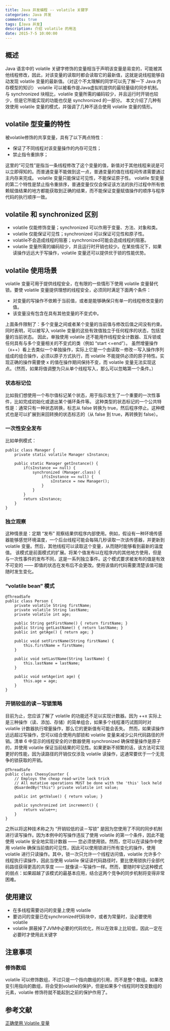 ```yaml
---
title: Java 并发编程 -- volatile 关键字
categories: Java 并发
comments: true
tags: [Java 并发]
description: 介绍 volatile 的用法
date: 2015-7-5 10:00:00
---
```


## 概述

Java 语言中的 volatile 关键字修饰的变量相当于声明该变量是易变的，可能被其他线程修改，因此，对该变量的读取时都会读取它的最新值，这就是说线程能够自动发现 volatile 变量的最新值。（对这个不太理解的同学可以先了解一下 Java 内存模型的知识）
volatile 可以被看作是Java虚拟机提供的最轻量级的同步机制。与 synchronized 块相比，volatile 变量所需的编码较少，并且运行时开销也较少，但是它所能实现的功能也仅是 synchronized 的一部分。
本文介绍了几种有效使用 volatile 变量的模式，并强调了几种不适合使用 volatile 变量的情形。

## volatile 型变量的特性

被volatile修饰的共享变量，具有了以下两点特性：

 - 保证了不同线程对该变量操作的内存可见性；
 - 禁止指令重排序；

这里的“可见性”是指当一条线程修改了这个变量的值，新值对于其他线程来说是可以立即得知的。而普通变量不能做到这一点，普通变量的值在线程间传递需要通过主内存来完成。
volatile 变量只能保证可见性，不能保证原子性。
volatile 型变量的第二个特性是禁止指令重排序，普通变量仅仅会保证该方法的执行过程中所有依赖赋值结果的地方都能获取到正确的结果，而不能保证变量赋值操作的顺序与程序代码的执行顺序一致。

## volatile 和 synchronized 区别

 - volatile 仅能修饰变量；synchronized 可以作用于变量、方法、对象和类。
 - volatile 仅能保证可见性；synchronized 可以保证可见性和原子性。
 - volatile不会造成线程的阻塞；synchronized可能会造成线程的阻塞。
 - volatile 变量所需的编码较少，并且运行时开销也较少。在某些情况下，如果读操作远远大于写操作，volatile 变量还可以提供优于锁的性能优势。 

## volatile 使用场景

volatile 变量可用于提供线程安全，在有限的一些情形下使用 volatile 变量替代锁。要使 volatile 变量提供理想的线程安全，必须同时满足下面两个条件：

 - 对变量的写操作不依赖于当前值，或者是能够确保只有单一的线程修改变量的值。
 - 该变量没有包含在具有其他变量的不变式中。

上面条件限制了：多个变量之间或者某个变量的当前值与修改后值之间没有约束。同时表明，可以被写入 volatile 变量的这些有效值独立于任何程序的状态，包括变量的当前状态。
因此，单独使用 volatile 还不能用作线程安全计数器、互斥锁或任何具有与多个变量相关的不变式的类（例如 “start <=end”）。 
虽然增量操作（x++）看上去类似一个单独操作，实际上它是一个由读取－修改－写入操作序列组成的组合操作，必须以原子方式执行，而 volatile 不能提供必须的原子特性。实现正确的操作需要使 x 的值在操作期间保持不变，而 volatile 变量无法实现这点。（然而，如果将值调整为只从单个线程写入，那么可以忽略第一个条件。） 

### 状态标记位

比如我们想使用一个布尔值标记某个状态，用于指示发生了一个重要的一次性事件，比如完成初始化或退出某个循环条件等。 
这种类型的状态标记的一个公共特性是：通常只有一种状态转换，标志从 false 转换为 true，然后程序停止。这种模式也是可以扩展到来回转换的状态标志的（从 false 到 true，再转换到 false）。


### 一次性安全发布

比如单例模式：

```
public class Manager {
    private static volatile Manager sInstance;

    public static Manager getInstance() {
        if(sInstance == null) {
            synchronized (Manager.class) {
                if(sInstance == null) {
                    sInstance = new Manager();
                }
            }
        }
        return sInstance;
    }
}
```

### 独立观察

这种情景是：定期 “发布” 观察结果供程序内部使用。例如，假设有一种环境传感器能够感觉环境温度，一个后台线程可能会每隔几秒读取一次该传感器，并更新到 volatile 变量。然后，其他线程可以读取这个变量，从而随时能够看到最新的温度值。
该模式是前面模式的扩展。将某个值发布以在程序内的其他地方使用，但是与一次性事件的发布不同，这是一系列独立事件。这个模式要求被发布的值是有效不可变的 —— 即值的状态在发布后不会更改。使用该值的代码需要清楚该值可能随时发生变化。

### “volatile bean” 模式

```
@ThreadSafe
public class Person {
    private volatile String firstName;
    private volatile String lastName;
    private volatile int age;
 
    public String getFirstName() { return firstName; }
    public String getLastName() { return lastName; }
    public int getAge() { return age; }
 
    public void setFirstName(String firstName) { 
        this.firstName = firstName;
    }
 
    public void setLastName(String lastName) { 
        this.lastName = lastName;
    }
 
    public void setAge(int age) { 
        this.age = age;
    }
}
```

### 开销较低的读－写锁策略

 目前为止，您应该了解了 volatile 的功能还不足以实现计数器。因为 ++x 实际上是三种操作（读、添加、存储）的简单组合，如果多个线程凑巧试图同时对 volatile 计数器执行增量操作，那么它的更新值有可能会丢失。
然而，如果读操作远远超过写操作，您可以结合使用内部锁和 volatile 变量来减少公共代码路径的开销。清单 6 中显示的线程安全的计数器使用 synchronized 确保增量操作是原子的，并使用 volatile 保证当前结果的可见性。如果更新不频繁的话，该方法可实现更好的性能，因为读路径的开销仅仅涉及 volatile 读操作，这通常要优于一个无竞争的锁获取的开销。

```
@ThreadSafe
public class CheesyCounter {
    // Employs the cheap read-write lock trick
    // All mutative operations MUST be done with the 'this' lock held
    @GuardedBy("this") private volatile int value;
 
    public int getValue() { return value; }
 
    public synchronized int increment() {
        return value++;
    }
}
```

之所以将这种技术称之为 “开销较低的读－写锁” 是因为您使用了不同的同步机制进行读写操作。因为本例中的写操作违反了使用 volatile 的第一个条件，因此不能使用 volatile 安全地实现计数器 —— 您必须使用锁。然而，您可以在读操作中使用 volatile 确保当前值的可见性，因此可以使用锁进行所有变化的操作，使用 volatile 进行只读操作。其中，锁一次只允许一个线程访问值，volatile 允许多个线程执行读操作，因此当使用 volatile 保证读代码路径时，要比使用锁执行全部代码路径获得更高的共享度 —— 就像读－写操作一样。然而，要随时牢记这种模式的弱点：如果超越了该模式的最基本应用，结合这两个竞争的同步机制将变得非常困难。 

## 使用建议

 - 在多线程需要访问的变量上使用 volatile
 - 要访问的变量已在synchronized代码块中，或者为常量时，没必要使用volatile
 - volatile 屏蔽掉了JVM中必要的代码优化，所以在效率上比较低，因此一定在必要时才使用此关键字

## 注意事项

### 修饰数组

volatile 可以修饰数组，不过只是一个指向数组的引用，而不是整个数组。如果改变引用指向的数组，将会受到volatile的保护，但是如果多个线程同时改变数组的元素，volatile 修饰符就不能起到之前的保护作用了。

## 参考文献

[正确使用 Volatile 变量](https://www.ibm.com/developerworks/cn/java/j-jtp06197.html)
<!--  
https://www.toutiao.com/i6665566310002328077/?iid=65146341241&app=news_article&group_id=6665566310002328077&timestamp=1552268611
-->